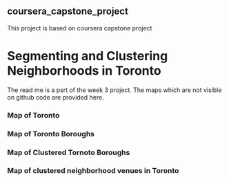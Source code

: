 ## coursera_capstone_project
This project is based on coursera capstone project


# Segmenting and Clustering Neighborhoods in Toronto
The read me is a psrt of the week 3 project. The maps which are not visible on github code are provided here.

### Map of Toronto

### Map of Toronto Boroughs


### Map of Clustered Tornoto Boroughs



### Map of clustered neighborhood venues in Toronto
